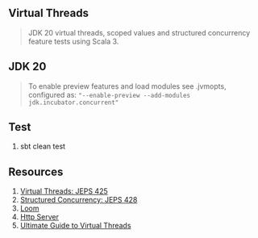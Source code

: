 Virtual Threads
---------------
>JDK 20 virtual threads, scoped values and structured concurrency feature tests using Scala 3.

JDK 20
------
>To enable preview features and load modules see .jvmopts, configured
>as: ```"--enable-preview --add-modules jdk.incubator.concurrent"```

Test
----
1. sbt clean test

Resources
---------
1. [Virtual Threads: JEPS 425](openjdk.org/jeps/425)
2. [Structured Concurrency: JEPS 428](openjdk.org/jeps/428)
3. [Loom](www.marcobehler.com/guides/java-project-loom)
4. [Http Server](https://github.com/objektwerks/http.server)
4. [Ultimate Guide to Virtual Threads](https://blog.rockthejvm.com/ultimate-guide-to-java-virtual-threads/)